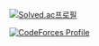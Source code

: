 
[![Solved.ac프로필](http://mazassumnida.wtf/api/v2/generate_badge?boj=hoxymola)](https://solved.ac/hoxymola)

[![CodeForces Profile](https://cf.leed.at?id=hoxym01a)](https://codeforces.com/profile/hoxym01a)
